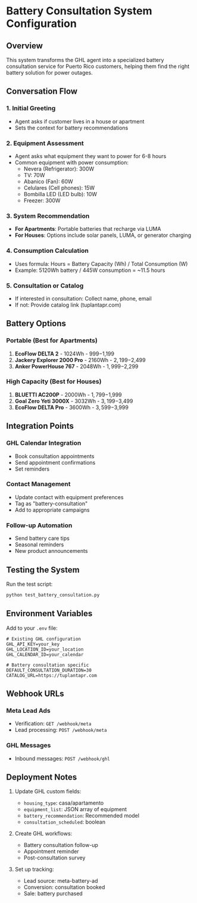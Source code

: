 # Battery Consultation System Configuration

## Overview
This system transforms the GHL agent into a specialized battery consultation service for Puerto Rico customers, helping them find the right battery solution for power outages.

## Conversation Flow

### 1. Initial Greeting
- Agent asks if customer lives in a house or apartment
- Sets the context for battery recommendations

### 2. Equipment Assessment
- Agent asks what equipment they want to power for 6-8 hours
- Common equipment with power consumption:
  - Nevera (Refrigerator): 300W
  - TV: 70W
  - Abanico (Fan): 60W
  - Celulares (Cell phones): 15W
  - Bombilla LED (LED bulb): 10W
  - Freezer: 300W

### 3. System Recommendation
- **For Apartments**: Portable batteries that recharge via LUMA
- **For Houses**: Options include solar panels, LUMA, or generator charging

### 4. Consumption Calculation
- Uses formula: Hours = Battery Capacity (Wh) / Total Consumption (W)
- Example: 5120Wh battery / 445W consumption = ~11.5 hours

### 5. Consultation or Catalog
- If interested in consultation: Collect name, phone, email
- If not: Provide catalog link (tuplantapr.com)

## Battery Options

### Portable (Best for Apartments)
1. **EcoFlow DELTA 2** - 1024Wh - $999-$1,199
2. **Jackery Explorer 2000 Pro** - 2160Wh - $2,199-$2,499
3. **Anker PowerHouse 767** - 2048Wh - $1,999-$2,299

### High Capacity (Best for Houses)
1. **BLUETTI AC200P** - 2000Wh - $1,799-$1,999
2. **Goal Zero Yeti 3000X** - 3032Wh - $3,199-$3,499
3. **EcoFlow DELTA Pro** - 3600Wh - $3,599-$3,999

## Integration Points

### GHL Calendar Integration
- Book consultation appointments
- Send appointment confirmations
- Set reminders

### Contact Management
- Update contact with equipment preferences
- Tag as "battery-consultation"
- Add to appropriate campaigns

### Follow-up Automation
- Send battery care tips
- Seasonal reminders
- New product announcements

## Testing the System

Run the test script:
```bash
python test_battery_consultation.py
```

## Environment Variables

Add to your `.env` file:
```env
# Existing GHL configuration
GHL_API_KEY=your_key
GHL_LOCATION_ID=your_location
GHL_CALENDAR_ID=your_calendar

# Battery consultation specific
DEFAULT_CONSULTATION_DURATION=30
CATALOG_URL=https://tuplantapr.com
```

## Webhook URLs

### Meta Lead Ads
- Verification: `GET /webhook/meta`
- Lead processing: `POST /webhook/meta`

### GHL Messages
- Inbound messages: `POST /webhook/ghl`

## Deployment Notes

1. Update GHL custom fields:
   - `housing_type`: casa/apartamento
   - `equipment_list`: JSON array of equipment
   - `battery_recommendation`: Recommended model
   - `consultation_scheduled`: boolean

2. Create GHL workflows:
   - Battery consultation follow-up
   - Appointment reminder
   - Post-consultation survey

3. Set up tracking:
   - Lead source: meta-battery-ad
   - Conversion: consultation booked
   - Sale: battery purchased